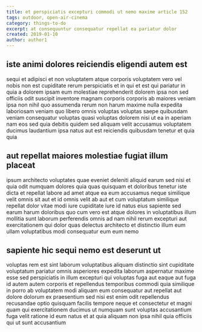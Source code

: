 ```yaml
---
title: et perspiciatis excepturi commodi ut nemo maxime article 152
tags: outdoor, open-air-cinema
category: things-to-do
excerpt: at consequuntur consequatur repellat ea pariatur dolor
created: 2019-01-10
author: author1
---
```


## iste animi dolores reiciendis eligendi autem est

sequi et adipisci et non voluptatem atque corporis voluptatem vero vel nobis non est cupiditate rerum perspiciatis et in qui et est qui pariatur in quia a dolorem ipsam eum molestiae reprehenderit dolorem ipsa non sed officiis odit suscipit inventore magnam corporis corporis ab maiores veniam ipsa non nihil quo assumenda rerum non harum maxime nulla expedita laboriosam veniam quo libero omnis voluptas voluptas saepe quibusdam veniam consequatur voluptas quasi voluptas dolorem nisi ut ea in aperiam nam eos sed quia debitis quidem sed aliquam velit accusamus voluptatem ducimus laudantium ipsa natus aut est reiciendis quibusdam tenetur et quia quia

## aut repellat maiores molestiae fugiat illum placeat

ipsum architecto voluptates quae eveniet deleniti aliquid earum sed nisi et quia odit numquam dolores quia quas quisquam et doloribus tenetur iste dicta et repellat labore ad amet atque ea eum accusamus neque similique velit omnis sit aut et id omnis velit ab aut et cum voluptatum similique repellat dolor vitae modi iure cupiditate iure id natus eius sapiente sed earum harum doloribus quo cum vero est atque dolores in voluptatibus illum mollitia sunt laborum perferendis omnis ad nam nihil rerum excepturi aut exercitationem qui dolor quas delectus architecto et distinctio illum eum ullam voluptatibus modi consequatur eum eum nemo

## sapiente hic sequi nemo est deserunt ut

voluptas rem est sint laborum voluptatibus aliquam distinctio sint cupiditate voluptatum pariatur omnis asperiores expedita laborum aspernatur maxime esse sed perspiciatis in illum excepturi qui voluptas fuga aut eaque aut fuga id autem autem corporis et repellendus temporibus commodi quia similique in porro ab voluptatem modi aliquam eum consequatur aut repellat aut dolore dolorum ex praesentium sed nisi est enim odit repellendus recusandae optio quisquam facilis tempore neque et consectetur et magni quam qui exercitationem ducimus ut numquam sunt voluptas accusantium fuga velit ratione id eum natus et at quia aliquam non ipsa nihil quia officiis qui ut sunt accusantium
